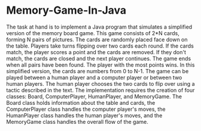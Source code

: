 # Memory-Game-In-Java

The task at hand is to implement a Java program that simulates a simplified version of the memory board game. This game consists of 2*N cards, forming N pairs of pictures. The cards are randomly placed face down on the table. Players take turns flipping over two cards each round. If the cards match, the player scores a point and the cards are removed. If they don't match, the cards are closed and the next player continues. The game ends when all pairs have been found. The player with the most points wins. In this simplified version, the cards are numbers from 0 to N-1. The game can be played between a human player and a computer player or between two human players. The human player chooses the two cards to flip over using a tactic described in the text. The implementation requires the creation of four classes: Board, ComputerPlayer, HumanPlayer, and MemoryGame. The Board class holds information about the table and cards, the ComputerPlayer class handles the computer player's moves, the HumanPlayer class handles the human player's moves, and the MemoryGame class handles the overall flow of the game.
